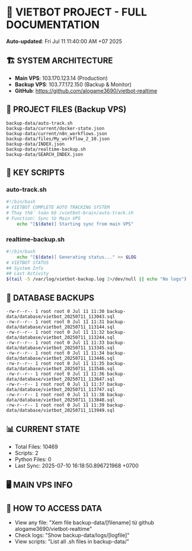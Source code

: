 # 🤖 VIETBOT PROJECT - FULL DOCUMENTATION
**Auto-updated**: Fri Jul 11 11:40:00 AM +07 2025

## 🏗️ SYSTEM ARCHITECTURE
- **Main VPS**: 103.170.123.14 (Production)
- **Backup VPS**: 103.77.172.150 (Backup & Monitor)
- **GitHub**: https://github.com/alogame3690/vietbot-realtime

## 📁 PROJECT FILES (Backup VPS)
```
backup-data/auto-track.sh
backup-data/current/docker-state.json
backup-data/current/n8n_workflows.json
backup-data/files/My_workflow_2_10.json
backup-data/INDEX.json
backup-data/realtime-backup.sh
backup-data/SEARCH_INDEX.json
```

## 🔧 KEY SCRIPTS
### auto-track.sh
```bash
#!/bin/bash
# VIETBOT COMPLETE AUTO TRACKING SYSTEM
# Thay thế toàn bộ /vietbot-brain/auto-track.sh
# Function: Sync từ Main VPS
    echo "[$(date)] Starting sync from main VPS"
```
### realtime-backup.sh
```bash
#!/bin/bash
    echo "[$(date)] Generating status..." >> $LOG
# VIETBOT STATUS
## System Info
## Last Activity
$(tail -5 /var/log/vietbot-backup.log 2>/dev/null || echo "No logs")
```

## 💾 DATABASE BACKUPS
```
-rw-r--r-- 1 root root 0 Jul 11 11:30 backup-data/database/vietbot_20250711_113043.sql
-rw-r--r-- 1 root root 0 Jul 11 11:31 backup-data/database/vietbot_20250711_113144.sql
-rw-r--r-- 1 root root 0 Jul 11 11:32 backup-data/database/vietbot_20250711_113244.sql
-rw-r--r-- 1 root root 0 Jul 11 11:33 backup-data/database/vietbot_20250711_113345.sql
-rw-r--r-- 1 root root 0 Jul 11 11:34 backup-data/database/vietbot_20250711_113446.sql
-rw-r--r-- 1 root root 0 Jul 11 11:35 backup-data/database/vietbot_20250711_113546.sql
-rw-r--r-- 1 root root 0 Jul 11 11:36 backup-data/database/vietbot_20250711_113647.sql
-rw-r--r-- 1 root root 0 Jul 11 11:37 backup-data/database/vietbot_20250711_113747.sql
-rw-r--r-- 1 root root 0 Jul 11 11:38 backup-data/database/vietbot_20250711_113848.sql
-rw-r--r-- 1 root root 0 Jul 11 11:39 backup-data/database/vietbot_20250711_113949.sql
```

## 📊 CURRENT STATE
- Total Files: 10469
- Scripts: 2
- Python Files: 0
- Last Sync: 2025-07-10 16:18:50.896721968 +0700

## 🖥️ MAIN VPS INFO


## 🚨 HOW TO ACCESS DATA
- View any file: "Xem file backup-data/[filename] từ github alogame3690/vietbot-realtime"
- Check logs: "Show backup-data/logs/[logfile]"
- View scripts: "List all .sh files in backup-data/"
